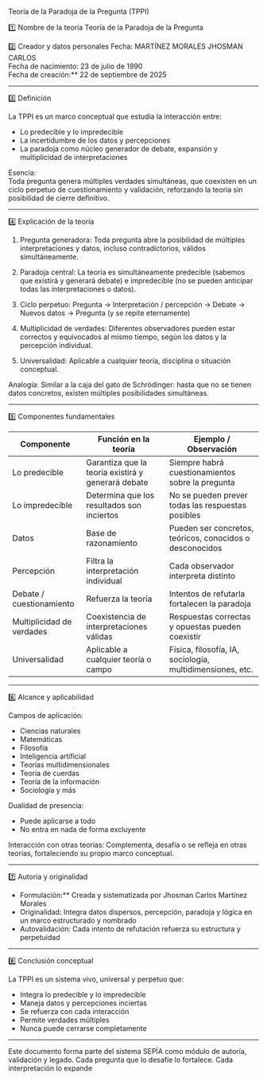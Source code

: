 Teoría de la Paradoja de la Pregunta (TPPI)

1️⃣ Nombre de la teoría
Teoría de la Paradoja de la Pregunta

2️⃣ Creador y datos personales
Fecha: MARTÍNEZ MORALES JHOSMAN CARLOS  
Fecha de nacimiento: 23 de julio de 1990  
Fecha de creación:** 22 de septiembre de 2025  

---

3️⃣ Definición

La TPPI es un marco conceptual que estudia la interacción entre:

- Lo predecible y lo impredecible  
- La incertidumbre de los datos y percepciones  
- La paradoja como núcleo generador de debate, expansión y multiplicidad de interpretaciones  

Esencia:  
Toda pregunta genera múltiples verdades simultáneas, que coexisten en un ciclo perpetuo de cuestionamiento y validación, reforzando la teoría sin posibilidad de cierre definitivo.

---

4️⃣ Explicación de la teoría

1. Pregunta generadora:
   Toda pregunta abre la posibilidad de múltiples interpretaciones y datos, incluso contradictorios, válidos simultáneamente.

2. Paradoja central:
   La teoría es simultáneamente predecible (sabemos que existirá y generará debate) e impredecible (no se pueden anticipar todas las interpretaciones o datos).

3. Ciclo perpetuo:
   Pregunta → Interpretación / percepción → Debate → Nuevos datos → Pregunta (y se repite eternamente)

4. Multiplicidad de verdades:
   Diferentes observadores pueden estar correctos y equivocados al mismo tiempo, según los datos y la percepción individual.

5. Universalidad: 
   Aplicable a cualquier teoría, disciplina o situación conceptual.

Analogía: 
Similar a la caja del gato de Schrödinger: hasta que no se tienen datos concretos, existen múltiples posibilidades simultáneas.

---

5️⃣ Componentes fundamentales

| Componente               | Función en la teoría                                      | Ejemplo / Observación                                               |
|--------------------------|-----------------------------------------------------------|----------------------------------------------------------------------|
| Lo predecible            | Garantiza que la teoría existirá y generará debate        | Siempre habrá cuestionamientos sobre la pregunta                    |
| Lo impredecible          | Determina que los resultados son inciertos                | No se pueden prever todas las respuestas posibles                   |
| Datos                    | Base de razonamiento                                      | Pueden ser concretos, teóricos, conocidos o desconocidos            |
| Percepción               | Filtra la interpretación individual                       | Cada observador interpreta distinto                                 |
| Debate / cuestionamiento | Refuerza la teoría                                        | Intentos de refutarla fortalecen la paradoja                        |
| Multiplicidad de verdades| Coexistencia de interpretaciones válidas                 | Respuestas correctas y opuestas pueden coexistir                    |
| Universalidad            | Aplicable a cualquier teoría o campo                      | Física, filosofía, IA, sociología, multidimensiones, etc.           |

---

6️⃣ Alcance y aplicabilidad

Campos de aplicación:  
- Ciencias naturales  
- Matemáticas  
- Filosofía  
- Inteligencia artificial  
- Teorías multidimensionales  
- Teoría de cuerdas  
- Teoría de la información  
- Sociología y más

Dualidad de presencia:  
- Puede aplicarse a todo  
- No entra en nada de forma excluyente

Interacción con otras teorías:
Complementa, desafía o se refleja en otras teorías, fortaleciendo su propio marco conceptual.

---

7️⃣ Autoría y originalidad

- Formulación:** Creada y sistematizada por Jhosman Carlos Martínez Morales  
- Originalidad: Integra datos dispersos, percepción, paradoja y lógica en un marco estructurado y nombrado  
- Autovalidación: Cada intento de refutación refuerza su estructura y perpetuidad

---

8️⃣ Conclusión conceptual

La TPPI es un sistema vivo, universal y perpetuo que:

- Integra lo predecible y lo impredecible  
- Maneja datos y percepciones inciertas  
- Se refuerza con cada interacción  
- Permite verdades múltiples  
- Nunca puede cerrarse completamente

---

 Este documento forma parte del sistema SEPÍA como módulo de autoría, validación y legado. Cada pregunta que lo desafíe lo fortalece. Cada interpretación lo expande

